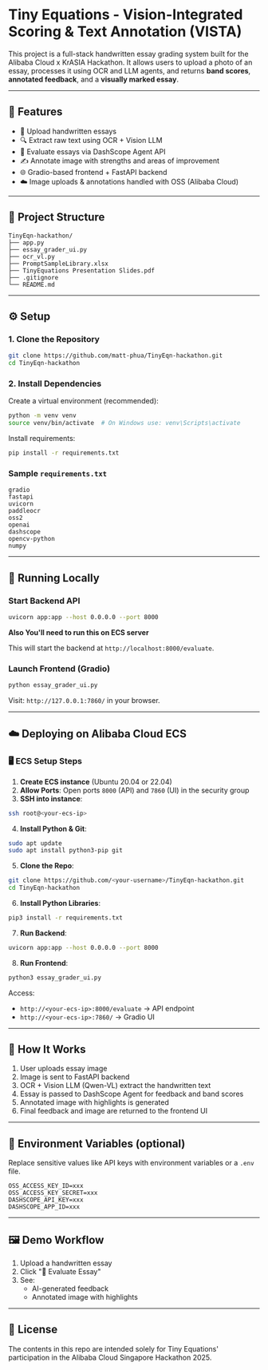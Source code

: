 # Tiny Equations - Vision-Integrated Scoring & Text Annotation (VISTA)

This project is a full-stack handwritten essay grading system built for the Alibaba Cloud x KrASIA Hackathon. It allows users to upload a photo of an essay, processes it using OCR and LLM agents, and returns **band scores**, **annotated feedback**, and a **visually marked essay**.

---

## 🚀 Features

- 📸 Upload handwritten essays
- 🔍 Extract raw text using OCR + Vision LLM
- 🤖 Evaluate essays via DashScope Agent API
- ✍️ Annotate image with strengths and areas of improvement
- 🌐 Gradio-based frontend + FastAPI backend
- ☁️ Image uploads & annotations handled with OSS (Alibaba Cloud)

---

## 📁 Project Structure

```
TinyEqn-hackathon/
├── app.py                    
├── essay_grader_ui.py        
├── ocr_vl.py                 
├── PromptSampleLibrary.xlsx 
├── TinyEquations Presentation Slides.pdf
├── .gitignore
└── README.md               
```

---

## ⚙️ Setup

### 1. Clone the Repository

```bash
git clone https://github.com/matt-phua/TinyEqn-hackathon.git
cd TinyEqn-hackathon
```

### 2. Install Dependencies

Create a virtual environment (recommended):

```bash
python -m venv venv
source venv/bin/activate  # On Windows use: venv\Scripts\activate
```

Install requirements:

```bash
pip install -r requirements.txt
```

### Sample `requirements.txt`

```
gradio
fastapi
uvicorn
paddleocr
oss2
openai
dashscope
opencv-python
numpy
```

---

## 🧪 Running Locally

### Start Backend API

```bash
uvicorn app:app --host 0.0.0.0 --port 8000
```
**Also You'll need to run this on ECS server**

This will start the backend at `http://localhost:8000/evaluate`.

### Launch Frontend (Gradio)

```bash
python essay_grader_ui.py
```

Visit: `http://127.0.0.1:7860/` in your browser.

---

## ☁️ Deploying on Alibaba Cloud ECS

### 🖥️ ECS Setup Steps

1. **Create ECS instance** (Ubuntu 20.04 or 22.04)
2. **Allow Ports**: Open ports `8000` (API) and `7860` (UI) in the security group
3. **SSH into instance**:

```bash
ssh root@<your-ecs-ip>
```

4. **Install Python & Git**:

```bash
sudo apt update
sudo apt install python3-pip git
```

5. **Clone the Repo**:

```bash
git clone https://github.com/<your-username>/TinyEqn-hackathon.git
cd TinyEqn-hackathon
```

6. **Install Python Libraries**:

```bash
pip3 install -r requirements.txt
```

7. **Run Backend**:

```bash
uvicorn app:app --host 0.0.0.0 --port 8000
```

8. **Run Frontend**:

```bash
python3 essay_grader_ui.py
```

Access:
- `http://<your-ecs-ip>:8000/evaluate` → API endpoint
- `http://<your-ecs-ip>:7860/` → Gradio UI

---

## 🧠 How It Works

1. User uploads essay image
2. Image is sent to FastAPI backend
3. OCR + Vision LLM (Qwen-VL) extract the handwritten text
4. Essay is passed to DashScope Agent for feedback and band scores
5. Annotated image with highlights is generated
6. Final feedback and image are returned to the frontend UI

---

## 🔐 Environment Variables (optional)

Replace sensitive values like API keys with environment variables or a `.env` file.

```env
OSS_ACCESS_KEY_ID=xxx
OSS_ACCESS_KEY_SECRET=xxx
DASHSCOPE_API_KEY=xxx
DASHSCOPE_APP_ID=xxx
```

---

## 🖼️ Demo Workflow

1. Upload a handwritten essay
2. Click "🧪 Evaluate Essay"
3. See:
   - AI-generated feedback
   - Annotated image with highlights

---

## 📄 License

The contents in this repo are intended solely for Tiny Equations' participation in the Alibaba Cloud Singapore Hackathon 2025.
```


